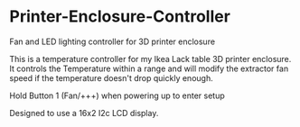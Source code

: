 # Printer-Enclosure-Controller
Fan and LED lighting controller for 3D printer enclosure

This is a temperature controller for my Ikea Lack table 3D printer enclosure.
It controls the Temperature within a range and will modify the extractor fan speed if the temperature doesn't drop
quickly enough.

Hold Button 1 (Fan/+++) when powering up to enter setup

Designed to use a 16x2  I2c LCD display.
